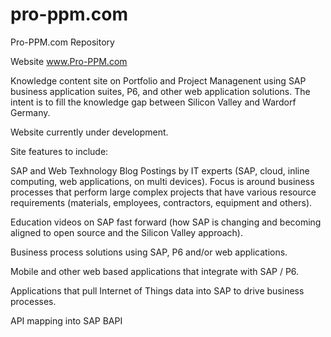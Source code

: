 # pro-ppm.com
Pro-PPM.com  Repository


Website www.Pro-PPM.com

Knowledge content site on Portfolio and Project Managenent using SAP business application suites, P6, and other web application solutions.   The intent is to fill the knowledge gap between Silicon Valley and Wardorf Germany.

Website currently under development.

Site features to include:

SAP and Web Texhnology Blog Postings by IT experts (SAP, cloud, inline computing, web applications, on multi devices).  Focus is around business processes that perform large complex projects that have various resource requirements (materials, employees, contractors, equipment and others).

Education videos on SAP fast forward (how SAP is changing and becoming aligned to open source and the Silicon Valley approach).

Business process solutions using SAP, P6 and/or web applications.

Mobile and other web based applications that integrate with SAP / P6.

Applications that pull Internet of Things data into SAP to drive business processes.

API mapping into SAP BAPI

